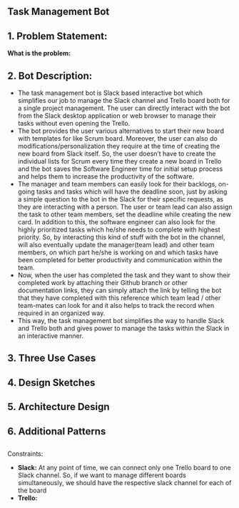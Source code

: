 ## Task Management Bot

## 1. Problem Statement:  
**What is the problem:** 

## 2. Bot Description:  
  * The task management bot is Slack based interactive bot which simplifies our job to manage the Slack channel and 
Trello board both for a single project management. The user can directly interact with the bot 
from the Slack desktop application or web browser to manage their tasks without even opening the Trello.  
  * The bot provides the user various alternatives to start their new board with templates for like Scrum board. 
  Moreover, the user can also do modifications/personalization they require at the time of creating the new board 
  from Slack itself. So, the user doesn’t have to create the individual lists for Scrum every time they create a new board 
  in Trello and the bot saves the Software Engineer time for initial setup process and helps them 
  to increase the productivity of the software.  
  * The manager and team members can easily look for their backlogs, on-going tasks and tasks which will have the deadline soon, 
  just by asking a simple question to the bot in the Slack for their specific requests, as they are interacting with a person. 
  The user or team lead can also assign the task to other team members, set the deadline while creating the new card. 
  In addition to this, the software engineer can also look for the highly prioritized tasks which he/she needs to complete with 
  highest priority. So, by interacting this kind of stuff with the bot in the channel, 
  will also eventually update the manager(team lead) and other team members, on which part he/she is working on and 
  which tasks have been completed for better productivity and communication within the team.  
  * Now, when the user has completed the task and they want to show their completed work by attaching their Github branch or 
  other documentation links, they can simply attach the link by telling the bot that they have completed 
  with this reference which team lead / other team-mates can look for and it also helps to track the record when required 
  in an organized way.  
  * This way, the task management bot simplifies the way to handle Slack and Trello both and gives power to manage the tasks 
  within the Slack in an interactive manner.


## 3. Three Use Cases 

## 4. Design Sketches  


## 5. Architecture Design  

## 6. Additional Patterns

##
Constraints:  
  * **Slack:** At any point of time, we can connect only one Trello board to one Slack channel.
   So, if we want to manage different boards simultaneously, we should have the respective slack channel for each of the board  
   * **Trello:** 
